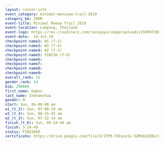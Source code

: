 ```yaml
---
layout: runner-info 
event_category: minimal-meniewa-trail-2019 
category_km: 29KM 
event-title: Minimal Maewa Trail 2019 
event-location: Lampang, Thailand 
event-logo: https://res.cloudinary.com/raceyaya/image/upload/v1569072805/logo/minimal-trail_ktnvsp.jpg 
event-date:  14-Jul-19 
checkpoint-name2: W1 (T-2) 
checkpoint-name3: W3 (T-4) 
checkpoint-name4: W2 (T-3) 
checkpoint-name5: FINISH (T-6) 
checkpoint-name6: 
checkpoint-name7: 
checkpoint-name8: 
checkpoint-name9: 
overall_rank: 15
gender_rank: 14
bib: 290069
first_name: Kamon
last_name: Inkhamchua
gender: M
start: Sun, 06-00-00 am
w1_(t_2): Sun, 07-00-29 am
w3_(t_4): Sun, 08-15-45 am
w2_(t_3): Sun, 07-32-14 am
finish_(t_6): Sun, 09-24-49 am
finish: 3-24-49
status: FINISHER
certificate: https://drive.google.com/file/d/1TPR-TdIans5v-SZMn8JEDNLC0R9ZhFXq/view?usp=sharing
---
```

